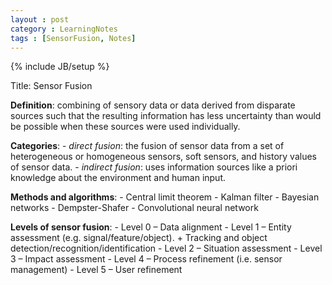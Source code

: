 ```yaml
---
layout : post
category : LearningNotes
tags : [SensorFusion, Notes]
---
```


{% include JB/setup %}

Title: Sensor Fusion

**Definition**: combining of sensory data or data derived from disparate sources such that the resulting information has less uncertainty than would be possible when these sources were used individually.

**Categories**:
	- *direct fusion*: the fusion of sensor data from a set of heterogeneous or homogeneous sensors, soft sensors, and history values of sensor data.
	- *indirect fusion*: uses information sources like a priori knowledge about the environment and human input.

**Methods and algorithms**:
	- Central limit theorem
	- Kalman filter
	- Bayesian networks
	- Dempster-Shafer
	- Convolutional neural network

**Levels of sensor fusion**:
	- Level 0 – Data alignment
	- Level 1 – Entity assessment (e.g. signal/feature/object). 
		+ Tracking and object detection/recognition/identification
	- Level 2 – Situation assessment
	- Level 3 – Impact assessment
	- Level 4 – Process refinement (i.e. sensor management)
	- Level 5 – User refinement






